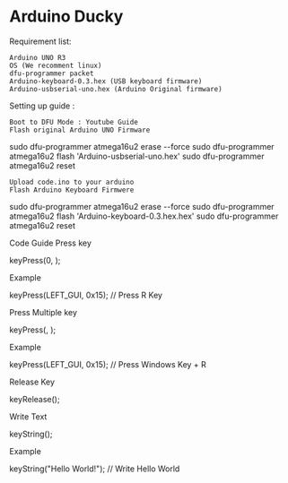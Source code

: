 # Arduino Ducky

Requirement list:

    Arduino UNO R3
    OS (We recomment linux)
    dfu-programmer packet
    Arduino-keyboard-0.3.hex (USB keyboard firmware)
    Arduino-usbserial-uno.hex (Arduino Original firmware)

Setting up guide :

    Boot to DFU Mode : Youtube Guide
    Flash original Arduino UNO Firmware

sudo dfu-programmer atmega16u2 erase --force
sudo dfu-programmer atmega16u2 flash 'Arduino-usbserial-uno.hex'
sudo dfu-programmer atmega16u2 reset

    Upload code.ino to your arduino
    Flash Arduino Keyboard Firmwere

sudo dfu-programmer atmega16u2 erase --force
sudo dfu-programmer atmega16u2 flash 'Arduino-keyboard-0.3.hex.hex'
sudo dfu-programmer atmega16u2 reset

Code Guide
Press key

keyPress(0, <Keycode>); 

Example

keyPress(LEFT_GUI, 0x15); // Press R Key

Press Multiple key

keyPress(<Modifier Key>, <KeyCode>);

Example

keyPress(LEFT_GUI, 0x15); // Press Windows Key + R

Release Key

keyRelease();

Write Text

keyString(<Text>);

Example

keyString("Hello World!"); // Write Hello World
